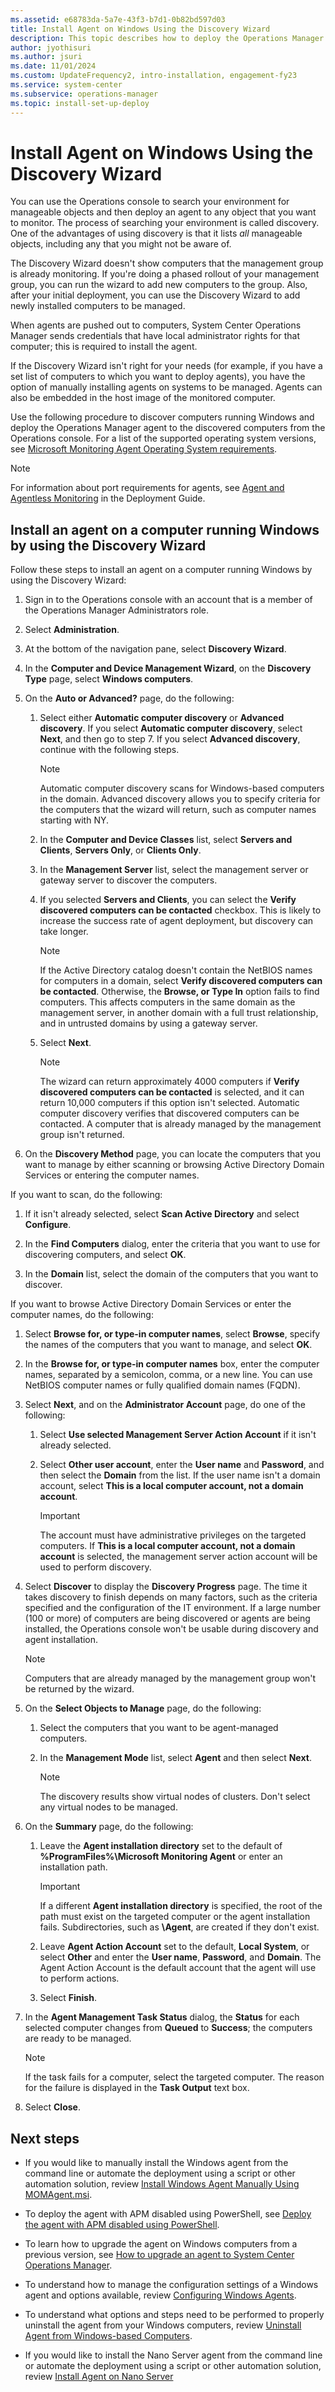 ```yaml
---
ms.assetid: e68783da-5a7e-43f3-b7d1-0b82bd597d03
title: Install Agent on Windows Using the Discovery Wizard
description: This topic describes how to deploy the Operations Manager agent on Windows computers using the Discovery Wizard.
author: jyothisuri
ms.author: jsuri
ms.date: 11/01/2024
ms.custom: UpdateFrequency2, intro-installation, engagement-fy23
ms.service: system-center
ms.subservice: operations-manager
ms.topic: install-set-up-deploy
---
```


# Install Agent on Windows Using the Discovery Wizard



You can use the Operations console to search your environment for manageable objects and then deploy an agent to any object that you want to monitor. The process of searching your environment is called discovery. One of the advantages of using discovery is that it lists *all* manageable objects, including any that you might not be aware of.

The Discovery Wizard doesn't show computers that the management group is already monitoring. If you're doing a phased rollout of your management group, you can run the wizard to add new computers to the group. Also, after your initial deployment, you can use the Discovery Wizard to add newly installed computers to be managed.

When agents are pushed out to computers, System Center Operations Manager sends credentials that have local administrator rights for that computer; this is required to install the agent.

If the Discovery Wizard isn't right for your needs (for example, if you have a set list of computers to which you want to deploy agents), you have the option of manually installing agents on systems to be managed. Agents can also be embedded in the host image of the monitored computer.

Use the following procedure to discover computers running Windows and deploy the Operations Manager agent to the discovered computers from the Operations console. For a list of the supported operating system versions, see [Microsoft Monitoring Agent Operating System requirements](./system-requirements.md).

> [!NOTE]
> For information about port requirements for agents, see [Agent and Agentless Monitoring](/previous-versions/system-center/system-center-2012-R2/hh487284(v=sc.12)) in the Deployment Guide.

## Install an agent on a computer running Windows by using the Discovery Wizard

Follow these steps to install an agent on a computer running Windows by using the Discovery Wizard:

1. Sign in to the Operations console with an account that is a member of the Operations Manager Administrators role.

2. Select **Administration**.

3. At the bottom of the navigation pane, select **Discovery Wizard**.

4. In the **Computer and Device Management Wizard**, on the **Discovery Type** page, select **Windows computers**.

5. On the **Auto or Advanced?** page, do the following:

   1. Select either **Automatic computer discovery** or **Advanced discovery**. If you select **Automatic computer discovery**, select **Next**, and then go to step 7. If you select **Advanced discovery**, continue with the following steps.

       > [!NOTE]
       > Automatic computer discovery scans for Windows-based computers in the domain. Advanced discovery allows you to specify criteria for the computers that the wizard will return, such as computer names starting with NY.

   2. In the **Computer and Device Classes** list, select **Servers and Clients**, **Servers Only**, or **Clients Only**.

   3. In the **Management Server** list, select the management server or gateway server to discover the computers.

   4. If you selected **Servers and Clients**, you can select the **Verify discovered computers can be contacted** checkbox. This is likely to increase the success rate of agent deployment, but discovery can take longer.

       > [!NOTE]
       > If the Active Directory catalog doesn't contain the NetBIOS names for computers in a domain, select **Verify discovered computers can be contacted**. Otherwise, the **Browse, or Type In** option fails to find computers. This affects computers in the same domain as the management server, in another domain with a full trust relationship, and in untrusted domains by using a gateway server.

   5. Select **Next**.

       > [!NOTE]
       > The wizard can return approximately 4000 computers if **Verify discovered computers can be contacted** is selected, and it can return 10,000 computers if this option isn't selected. Automatic computer discovery verifies that discovered computers can be contacted. A computer that is already managed by the management group isn't returned.

6. On the **Discovery Method** page, you can locate the computers that you want to manage by either scanning or browsing Active Directory Domain Services or entering the computer names.

 If you want to scan, do the following:

 1. If it isn't already selected, select **Scan Active Directory** and select **Configure**.

 2. In the **Find Computers** dialog, enter the criteria that you want to use for discovering computers, and select **OK**.

 3. In the **Domain** list, select the domain of the computers that you want to discover.

 If you want to browse Active Directory Domain Services or enter the computer names, do the following:

   1. Select **Browse for, or type-in computer names**, select **Browse**, specify the names of the computers that you want to manage, and select **OK**.

   2. In the **Browse for, or type-in computer names** box, enter the computer names, separated by a semicolon, comma, or a new line. You can use NetBIOS computer names or fully qualified domain names (FQDN).

7. Select **Next**, and on the **Administrator Account** page, do one of the following:

   1. Select **Use selected Management Server Action Account** if it isn't already selected.

   2. Select **Other user account**, enter the **User name** and **Password**, and then select the **Domain** from the list. If the user name isn't a domain account, select **This is a local computer account, not a domain account**.

       > [!IMPORTANT]
       > The account must have administrative privileges on the targeted computers. If **This is a local computer account, not a domain account** is selected, the management server action account will be used to perform discovery.

8. Select **Discover** to display the **Discovery Progress** page. The time it takes discovery to finish depends on many factors, such as the criteria specified and the configuration of the IT environment. If a large number (100 or more) of computers are being discovered or agents are being installed, the Operations console won't be usable during discovery and agent installation.

   > [!NOTE]
   > Computers that are already managed by the management group won't be returned by the wizard.

9. On the **Select Objects to Manage** page, do the following:

    1. Select the computers that you want to be agent-managed computers.

    2. In the **Management Mode** list, select **Agent** and then select **Next**.

        > [!NOTE]
        > The discovery results show virtual nodes of clusters. Don't select any virtual nodes to be managed.

10. On the **Summary** page, do the following:  

    
    1.  Leave the **Agent installation directory** set to the default of **%ProgramFiles%\Microsoft Monitoring Agent** or enter an installation path.

        > [!IMPORTANT]
        > If a different **Agent installation directory** is specified, the root of the path must exist on the targeted computer or the agent installation fails. Subdirectories, such as **\Agent**, are created if they don't exist.

    2. Leave **Agent Action Account** set to the default, **Local System**, or select **Other** and enter the **User name**, **Password**, and **Domain**. The Agent Action Account is the default account that the agent will use to perform actions.

    3. Select **Finish**.  

11. In the **Agent Management Task Status** dialog, the **Status** for each selected computer changes from **Queued** to **Success**; the computers are ready to be managed.

    > [!NOTE]
    > If the task fails for a computer, select the targeted computer. The reason for the failure is displayed in the **Task Output** text box.

12. Select **Close**.

## Next steps

- If you would like to manually install the Windows agent from the command line or automate the deployment using a script or other automation solution, review [Install Windows Agent Manually Using MOMAgent.msi](~/scom/manage-deploy-windows-agent-manually.md).

- To deploy the agent with APM disabled using PowerShell, see [Deploy the agent with APM disabled using PowerShell](manage-deploy-windows-agent-manually.md#deploy-the-agent-with-apm-disabled-using-powershell).

- To learn how to upgrade the agent on Windows computers from a previous version, see [How to upgrade an agent to System Center Operations Manager](deploy-upgrade-agents.md).    

- To understand how to manage the configuration settings of a Windows agent and options available, review [Configuring Windows Agents](~/scom/manage-deploy-config-windows-agent.md).

- To understand what options and steps need to be performed to properly uninstall the agent from your Windows computers, review [Uninstall Agent from Windows-based Computers](~/scom/manage-uninstall-windows-agent.md).  

- If you would like to install the Nano Server agent from the command line or automate the deployment using a script or other automation solution, review [Install Agent on Nano Server](manage-deploy-windows-agent-nano.md)
